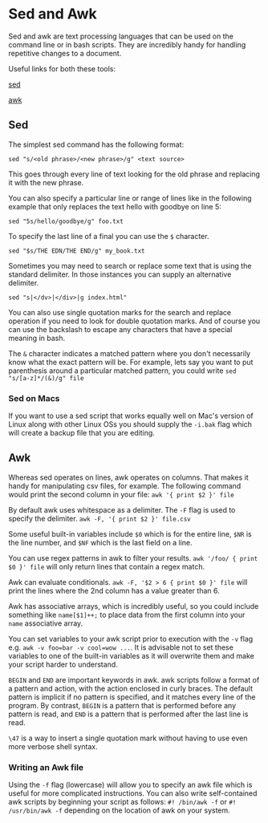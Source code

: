 # Sed and Awk

Sed and awk are text processing languages that can be used on the command line or in bash scripts. They are incredibly handy for handling repetitive changes to a document.

Useful links for both these tools:

[sed](https://www.grymoire.com/Unix/Sed.html)

[awk](https://www.grymoire.com/Unix/Awk.html)

## Sed

The simplest sed command has the following format:

`sed "s/<old phrase>/<new phrase>/g" <text source>`

This goes through every line of text looking for the old phrase and replacing it with the new phrase.

You can also specify a particular line or range of lines like in the following example that only replaces the text hello with goodbye on line 5:

`sed "5s/hello/goodbye/g" foo.txt`

To specify the last line of a final you can use the `$` character.

`sed "$s/THE EDN/THE END/g" my_book.txt`

Sometimes you may need to search or replace some text that is using the standard delimiter. In those instances you can supply an alternative delimiter.

`sed "s|</dv>|</div>|g index.html"`

You can also use single quotation marks for the search and replace operation if you need to look for double quotation marks. And of course you can use the backslash to escape any characters that have a special meaning in bash.

The `&` character indicates a matched pattern where you don't necessarily know what the exact pattern will be. For example, lets say you want to put parenthesis around a particular matched pattern, you could write `sed "s/[a-z]*/(&)/g" file`

### Sed on Macs

If you want to use a sed script that works equally well on Mac's version of Linux along with other Linux OSs you should supply the `-i.bak` flag which will create a backup file that you are editing.

## Awk

Whereas sed operates on lines, awk operates on columns. That makes it handy for manipulating csv files, for example. The following command would print the second column in your file: `awk '{ print $2 }' file`

By default awk uses whitespace as a delimiter. The `-F` flag is used to specify the delimiter. `awk -F, '{ print $2 }' file.csv`

Some useful built-in variables include `$0` which is for the entire line, `$NR` is the line number, and `$NF` which is the last field on a line.

You can use regex patterns in awk to filter your results. `awk '/foo/ { print $0 }' file` will only return lines that contain a regex match.

Awk can evaluate conditionals. `awk -F, '$2 > 6 { print $0 }' file` will print the lines where the 2nd column has a value greater than 6.

Awk has associative arrays, which is incredibly useful, so you could include something like `name[$1]++;` to place data from the first column into your `name` associative array.

You can set variables to your awk script prior to execution with the `-v` flag e.g. `awk -v foo=bar -v cool=wow ...`. It is advisable not to set these variables to one of the built-in variables as it will overwrite them and make your script harder to understand.

`BEGIN` and `END` are important keywords in awk. awk scripts follow a format of a pattern and action, with the action enclosed in curly braces. The default pattern is implicit if no pattern is specified, and it matches every line of the program. By contrast, `BEGIN` is a pattern that is performed before any pattern is read, and `END` is a pattern that is performed after the last line is read.

`\47` is a way to insert a single quotation mark without having to use even more verbose shell syntax.

### Writing an Awk file

Using the `-f` flag (lowercase) will allow you to specify an awk file which is useful for more complicated instructions. You can also write self-contained awk scripts by beginning your script as follows: `#! /bin/awk -f` or `#! /usr/bin/awk -f` depending on the location of awk on your system.
